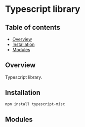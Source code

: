 # Typescript library

## Table of contents

- [Overview](#overview)
- [Installation](#installation)
- [Modules](#modules)

## Overview

Typescript library.

## Installation

```sh
npm install typescript-misc
```

## Modules
